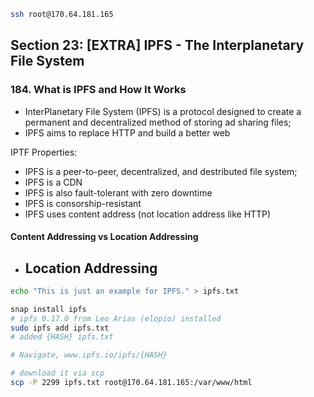 ```sh
ssh root@170.64.181.165
```

## Section 23: [EXTRA] IPFS - The Interplanetary File System

### 184. What is IPFS and How It Works

- InterPlanetary File System (IPFS) is a protocol designed to create a permanent and decentralized method of storing ad sharing files;
- IPFS aims to replace HTTP and build a better web

IPTF Properties:

- IPFS is a peer-to-peer, decentralized, and destributed file system;
- IPFS is a CDN
- IPFS is also fault-tolerant with zero downtime
- IPFS is consorship-resistant
- IPFS uses content address (not location address like HTTP)

#### Content Addressing vs Location Addressing

- ## Location Addressing

```sh
echo "This is just an example for IPFS." > ipfs.txt

snap install ipfs
# ipfs 0.17.0 from Leo Arias (elopio) installed
sudo ipfs add ipfs.txt
# added {HASH} ipfs.txt

# Navigate, www.ipfs.io/ipfs/{HASH}

# download it via scp
scp -P 2299 ipfs.txt root@170.64.181.165:/var/www/html
```
